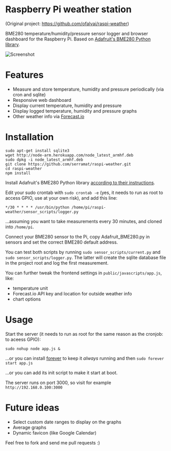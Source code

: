 # Raspberry Pi weather station

(Original project: https://github.com/ofalvai/raspi-weather)

BME280 temperature/humidity/pressure sensor logger and browser dashboard for the Raspberry Pi. Based on [Adafruit's BME280 Python library](https://github.com/adafruit/Adafruit_Python_BME280).

![Screenshot](/public/images/screenshot.png?raw=true)

# Features

- Measure and store temperature, humidity and pressure periodically (via cron and sqlite)
- Responsive web dashboard
- Display current temperature, humidity and pressure
- Display logged temperature, humidity and pressure graphs
- Other weather info via [Forecast.io](http://forecast.io)

# Installation

```
sudo apt-get install sqlite3
wget http://node-arm.herokuapp.com/node_latest_armhf.deb
sudo dpkg -i node_latest_armhf.deb
git clone https://github.com/serramat/raspi-weather.git
cd raspi-weather
npm install
```

Install Adafruit's BME280 Python library [according to their instructions](https://github.com/adafruit/Adafruit_Python_BME280.git).

Edit your sudo crontab with `sudo crontab -e` (yes, it needs to run as root to access GPIO, use at your own risk), and add this line:

```
*/30 * * * * /usr/bin/python /home/pi/raspi-weather/sensor_scripts/logger.py
```

...assuming you want to take measurements every 30 minutes, and cloned into `/home/pi`.

Connect your BME280 sensor to the Pi, copy Adafruit_BME280.py in sensors and set the correct BME280 default address.

You can test both scripts by running `sudo sensor_scripts/current.py` and `sudo sensor_scripts/logger.py`. The latter will create the sqlite database file in the project root and log the first measurement.

You can further tweak the frontend settings in `public/javascripts/app.js`, like:

- temperature unit
- Forecast.io API key and location for outside weather info
- chart options

# Usage

Start the server (it needs to run as root for the same reason as the cronjob: to aceess GPIO):

```
sudo nohup node app.js &
```

...or you can install [forever](https://github.com/foreverjs/forever) to keep it _always_ running and then `sudo forever start app.js`

...or you can add its init script to make it start at boot.

The server runs on port 3000, so visit for example `http://192.168.0.100:3000`

# Future ideas

- Select custom date ranges to display on the graphs
- Average graphs
- Dynamic favicon (like Google Calendar)

Feel free to fork and send me pull requests :)
